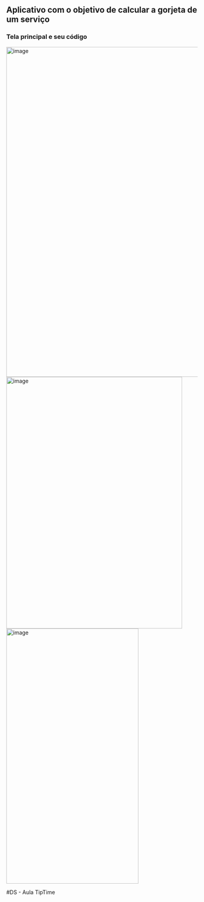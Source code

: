 ## Aplicativo com o objetivo de calcular a gorjeta de um serviço

### Tela principal e seu código

<img width="1910" height="868" alt="image" src="https://github.com/user-attachments/assets/eaf0fcaf-ec7b-4d22-b889-72169644df17" />
<img width="463" height="662" alt="image" src="https://github.com/user-attachments/assets/ace1315b-abaf-4c6e-8268-c026e728f126" /> <br>
<img width="348" height="671" alt="image" src="https://github.com/user-attachments/assets/ecc86ed9-c01e-406b-b517-510b4112770e" />

# D S   -   A u l a   T i p T i m e  
 